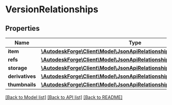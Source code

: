 # VersionRelationships

## Properties
Name | Type | Description | Notes
------------ | ------------- | ------------- | -------------
**item** | [**\AutodeskForge\Client\Model\JsonApiRelationshipsLinksInternalResource**](JsonApiRelationshipsLinksInternalResource.md) |  | 
**refs** | [**\AutodeskForge\Client\Model\JsonApiRelationshipsLinksRefs**](JsonApiRelationshipsLinksRefs.md) |  | 
**storage** | [**\AutodeskForge\Client\Model\JsonApiRelationshipsLinksExternalResource**](JsonApiRelationshipsLinksExternalResource.md) |  | [optional] 
**derivatives** | [**\AutodeskForge\Client\Model\JsonApiRelationshipsLinksExternalResource**](JsonApiRelationshipsLinksExternalResource.md) |  | [optional] 
**thumbnails** | [**\AutodeskForge\Client\Model\JsonApiRelationshipsLinksExternalResource**](JsonApiRelationshipsLinksExternalResource.md) |  | [optional] 

[[Back to Model list]](../README.md#documentation-for-models) [[Back to API list]](../README.md#documentation-for-api-endpoints) [[Back to README]](../README.md)



